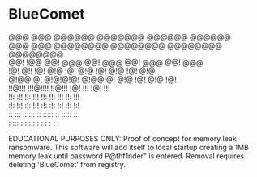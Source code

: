 # BlueComet

@@@  @@@   @@@@@@   @@@@@@@    @@@@@@    @@@@@@   
@@@  @@@  @@@@@@@@  @@@@@@@@  @@@@@@@@  @@@@@@@@  
@@!  !@@  @@!  @@@  @@!  @@@  @@!  @@@  @@!  @@@  
!@!  @!!  !@!  @!@  !@!  @!@  !@!  @!@  !@!  @!@  
@!@@!@!   @!@!@!@!  @!@@!@!   @!@  !@!  @!@  !@!  
!!@!!!    !!!@!!!!  !!@!!!    !@!  !!!  !@!  !!!  
!!: :!!   !!:  !!!  !!:       !!:  !!!  !!:  !!!  
:!:  !:!  :!:  !:!  :!:       :!:  !:!  :!:  !:!  
 ::  :::  ::   :::   ::       ::::: ::  ::::: ::  
 :   :::   :   : :   :         : :  :    : :  :   

EDUCATIONAL PURPOSES ONLY: Proof of concept for memory leak ransomware. This software will add itself to local startup creating a 1MB memory leak until password P@thf1nder" is entered. Removal requires deleting 'BlueComet' from registry. 
